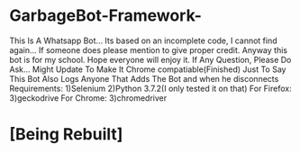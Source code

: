 # GarbageBot-Framework-
This Is A Whatsapp Bot... Its based on an incomplete code, I cannot find again... If someone does please mention to give proper credit. Anyway this bot is for my school. Hope everyone will enjoy it.
If Any Question, Please Do Ask...
Might Update To Make It Chrome compatiable(Finished)
Just To Say This Bot Also Logs Anyone That Adds The Bot and when he disconnects
Requirements:
1)Selenium
2)Python 3.7.2(I only tested it on that)
For Firefox:
3)geckodrive
For Chrome:
3)chromedriver
<br>
<h1><b>[Being Rebuilt]</b></h1>
